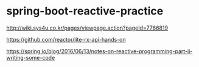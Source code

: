 # spring-boot-reactive-practice

http://wiki.sys4u.co.kr/pages/viewpage.action?pageId=7766819

https://github.com/reactor/lite-rx-api-hands-on

https://spring.io/blog/2016/06/13/notes-on-reactive-programming-part-ii-writing-some-code




